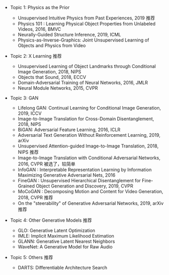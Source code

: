 - Topic 1: Physics as the Prior
  - Unsupervised Intuitive Physics from Past Experiences, 2019 推荐
  - Physics 101 : Learning Physical Object Properties from Unlabeled Videos, 2016, BMVC
  - Neurally-Guided Structure Inference, 2019, ICML
  - Physics-as-Inverse-Graphics: Joint Unsupervised Learning of Objects and Physics from Video

- Topic 2: X Learning 推荐
  - Unsupervised Learning of Object Landmarks through Conditional Image Generation, 2018, NIPS 
  - Objects that Sound, 2018, ECCV
  - Domain-Adversarial Training of Neural Networks, 2016, JMLR
  - Neural Module Networks, 2015, CVPR 

- Topic 3: GAN
  - Lifelong GAN: Continual Learning for Conditional Image Generation, 2019, ICCV
  - Image-to-Image Translation for Cross-Domain Disentanglement, 2018, NIPS
  - BiGAN: Adversarial Feature Learning, 2016, ICLR
  - Adversarial Text Generation Without Reinforcement Learning, 2019, arXiv
  - Unsupervised Attention-guided Image-to-Image Translation, 2018, NIPS 推荐
  - Image-to-Image Translation with Conditional Adversarial Networks, 2016, CVPR 被选了，较简单
  - InfoGAN : Interpretable Representation Learning by Information Maximizing Generative Adversarial Nets, 2016
  - FineGAN : Unsupervised Hierarchical Disentanglement for Fine-Grained Object Generation and Discovery, 2019, CVPR
  - MoCoGAN : Decomposing Motion and Content for Video Generation, 2018, CVPR 推荐
  - On the "steerability" of Generative Adversarial Networks, 2019, arXiv 推荐
  
- Topic 4: Other Generative Models 推荐
  - GLO: Generative Latent Optimization
  - IMLE: Implicit Maximum Likelihood Estimation
  - GLANN: Generative Latent Nearest Neighbors
  - WaveNet: A Generative Model for Raw Audio

- Topic 5: Others 推荐
  - DARTS: Differentiable Architecture Search
 
